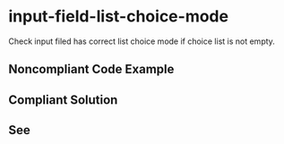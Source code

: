 # input-field-list-choice-mode

Check input filed has correct list choice mode if choice list is not empty.

## Noncompliant Code Example

## Compliant Solution

## See

